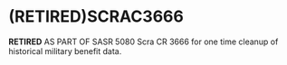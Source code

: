 # (RETIRED)SCRAC3666
**RETIRED** AS PART OF SASR 5080 Scra CR 3666 for one time cleanup of historical military benefit data.
